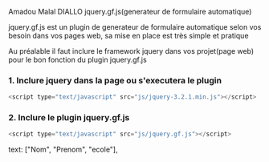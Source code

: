 Amadou Malal DIALLO
jquery.gf.js(generateur de formulaire automatique)

jquery.gf.js est un plugin de generateur de formulaire automatique selon vos besoin dans vos pages web, sa mise en place est très simple et pratique

Au préalable il faut inclure le framework jquery dans vos projet(page web) pour le bon fonction du plugin jquery.gf.js

### 1. Inclure jquery dans la page ou s'executera le plugin
```javascript
<script type="text/javascript" src="js/jquery-3.2.1.min.js"></script>
```
### 2. Inclure le plugin jquery.gf.js
```javascript
<script type="text/javascript" src="js/jquery.gf.js"></script>
```

text: ["Nom", "Prenom", "ecole"],
	


